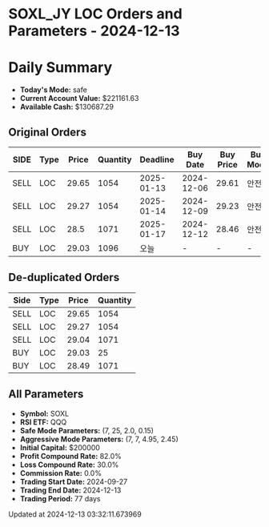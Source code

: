 # SOXL_JY LOC Orders and Parameters - 2024-12-13

# Daily Summary

- **Today's Mode:** safe
- **Current Account Value:** $221161.63
- **Available Cash:** $130687.29

## Original Orders

| SIDE | Type | Price | Quantity | Deadline | Buy Date | Buy Price | Buy Mode |
|------|------|-------|----------|----------|----------|-----------|----------|
| SELL | LOC | 29.65 | 1054 | 2025-01-13 | 2024-12-06 | 29.61 | 안전 |
| SELL | LOC | 29.27 | 1054 | 2025-01-14 | 2024-12-09 | 29.23 | 안전 |
| SELL | LOC | 28.5 | 1071 | 2025-01-17 | 2024-12-12 | 28.46 | 안전 |
| BUY | LOC | 29.03 | 1096 | 오늘 | - | - | - |

## De-duplicated Orders

| Side | Type | Price | Quantity |
|------|------|-------|----------|
| SELL | LOC | 29.65 | 1054 |
| SELL | LOC | 29.27 | 1054 |
| SELL | LOC | 29.04 | 1071 |
| BUY | LOC | 29.03 | 25 |
| BUY | LOC | 28.49 | 1071 |

## All Parameters

- **Symbol:** SOXL
- **RSI ETF:** QQQ
- **Safe Mode Parameters:** (7, 25, 2.0, 0.15)
- **Aggressive Mode Parameters:** (7, 7, 4.95, 2.45)
- **Initial Capital:** $200000
- **Profit Compound Rate:** 82.0%
- **Loss Compound Rate:** 30.0%
- **Commission Rate:** 0.0%
- **Trading Start Date:** 2024-09-27
- **Trading End Date:** 2024-12-13
- **Trading Period:** 77 days

Updated at 2024-12-13 03:32:11.673969
